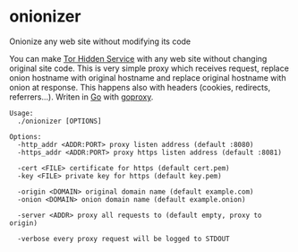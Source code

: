 # onionizer
Onionize any web site without modifying its code

You can make [Tor Hidden Service](https://www.torproject.org/docs/tor-hidden-service.html) with any web site without changing original site code. This is very simple proxy which receives request, replace onion hostname with original hostname and replace original hostname with onion at response. This happens also with headers (cookies, redirects, referrers...). Writen in [Go](https://golang.org/) with [goproxy](https://github.com/elazarl/goproxy).

```
Usage:
  ./onionizer [OPTIONS]

Options:
  -http_addr <ADDR:PORT> proxy listen address (default :8080)
  -https_addr <ADDR:PORT> proxy https listen address (default :8081)

  -cert <FILE> certificate for https (default cert.pem)
  -key <FILE> private key for https (default key.pem)

  -origin <DOMAIN> original domain name (default example.com)
  -onion <DOMAIN> onion domain name (default example.onion)

  -server <ADDR> proxy all requests to (default empty, proxy to origin)

  -verbose every proxy request will be logged to STDOUT
```
